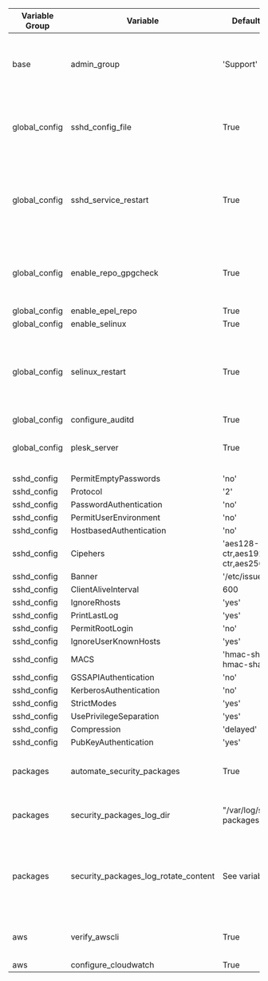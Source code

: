 
| Variable Group  | Variable |  Default Value | Comment |
| ------------- | ------------- | ------------| ------- |
| base          |  admin_group  | 'Support'     | Support group name (for support users on the system)        |
| global_config | sshd_config_file  | True    | Whether Ansible should modify the SSHD config file       |
| global_config | sshd_service_restart  | True    | Whether Ansible should restart SSHD after making a config file change     |
| global_config | enable_repo_gpgcheck  | True    | Whether Ansible shoudl force GPG Checks of repositories |
| global_config | enable_epel_repo  | True    |         |
| global_config | enable_selinux  | True    |         |
| global_config | selinux_restart  | True    | Whether a reboot should be triggered after SELinux is done being configured  |
| global_config | configure_auditd  | True    |         |
| global_config | plesk_server  | True    |  Allows exceptions to SSHD for Plesk |
| | | | | |
| sshd_config | PermitEmptyPasswords  | 'no'    |         |
| sshd_config | Protocol  | '2'    |         |
| sshd_config | PasswordAuthentication  | 'no'    |         |
| sshd_config | PermitUserEnvironment  | 'no'    |         |
| sshd_config | HostbasedAuthentication  | 'no'    |         |
| sshd_config | Cipehers  | 'aes128-ctr,aes192-ctr,aes256-ctr'    |         |
| sshd_config | Banner  | '/etc/issue'    |         |
| sshd_config | ClientAliveInterval  | 600    |         |
| sshd_config | IgnoreRhosts  | 'yes'    |         |
| sshd_config | PrintLastLog  | 'yes'    |         |
| sshd_config | PermitRootLogin  | 'no'    |         |
| sshd_config | IgnoreUserKnownHosts  | 'yes'    |         |
| sshd_config | MACS  | 'hmac-sha2-256, hmac-sha2-512'    |         |
| sshd_config | GSSAPIAuthentication  | 'no'    |         |
| sshd_config | KerberosAuthentication  | 'no'    |         |
| sshd_config | StrictModes  | 'yes'    |         |
| sshd_config | UsePrivilegeSeparation  | 'yes'    |         |
| sshd_config | Compression  | 'delayed'    |         |
| sshd_config | PubKeyAuthentication  | 'yes'    |         |
| | | | | |
| packages | automate_security_packages  | True    |    Adds a cronjob for `yum update --security`     |
| packages | security_packages_log_dir  | "/var/log/security-packages/"    |    Where to log `yum update --security` output     |
| packages | security_packages_log_rotate_content | See variables | The logrotate content to add for security package logs |
| | | | | |
| aws | verify_awscli | True | Installs awscli package if not present |
| aws | configure_cloudwatch | True | |
